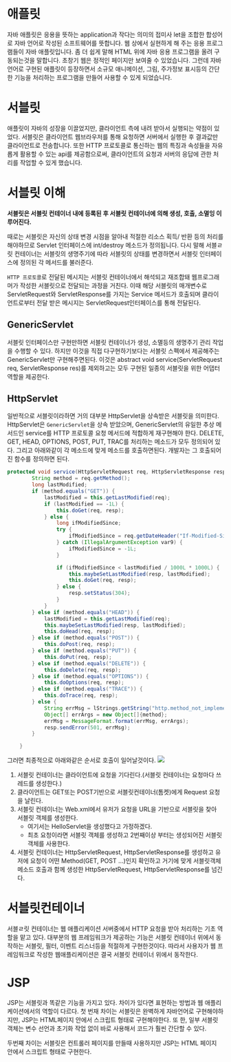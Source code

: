 # 애플릿
자바 애플릿은 응용을 뜻하는 application과 작다는 의미의 접미사 let을 조합한 합성어로 자바 언어로 작성된 소프트웨어를 뜻합니다. 웹 상에서 실현하게 해 주는 응용 프로그램들이 자바 애플릿입니다. 좀 더 쉽게 말해 HTML 위에 자바 응용 프로그램을 올려 구동되는것을 말합니다. 초창기 웹은 정적인 페이지만 보여줄 수 있었습니다. 그런데 자바 언어로 구현된 애플릿이 등장하면서 소규모 애니메이션, 그림, 주가정보 표시등의 간단한 기능을 처리하는 프로그램을 만들어 사용할 수 있게 되었습니다.

# 서블릿
애플릿이 자바의 성장을 이끌었지만, 클라이언트 측에 내려 받아서 실행되는 약점이 있었다. 서블릿은 클라이언트 웹브라우저를 통해 요청하면 서버에서 실행한 후 결과값만 클라이언트로 전송합니다. 
또한 HTTP 프로토콜로 통신하는 웹의 특징과 속성들을 자유롭게 활용할 수 있는 api를 제공함으로써, 클라이언트의 요청과 서버의 응답에 관한 처리를 작업할 수 있게 했습니다.


# 서블릿 이해
**서블릿은 서블릿 컨테이너 내에 등록된 후 서블릿 컨테이너에 의해 생성, 호출, 소멸잉 이루어진다.**

때로는 서블릿은 자신의 상태 변경 시점을 알아내 적절한 리소스 획득/ 반환 등의 처리를 해야하므로 Servlet 인터페이스에 int/destroy 메소드가 정의됩니다. 다시 말해 서블ㄹ릿 컨테이너는 서블릿의 생명주기에 따라 서블릿의 상태를 변경하면서 서블릿 인터페이스에 정의된 각 메서드를 불러준다.

`HTTP 프로토콜`로 전달된 메시지는 서블릿 컨테이너에서 해석되고 재조합돼 웹프로그래머가 작성한 서블릿으로 전달되는 과정을 거친다. 이때 해당 서블릿의 매개변수로 ServletRequest와 ServletResponse를 가지는 Service 메서드가 호출되며 클라이언트로부터 전달 받은 메시지는 ServletRequest인터페이스를 통해 전달된다.

## GenericServlet
서블릿 인터페이스만 구현만하면 서블릿 컨테이너가 생성, 소멸등의 생명주기 관리 작업을 수행할 수 있다. 하지만 이것을 직접 다구현하기보다는 서블릿 스펙에서 제공해주는 GenericServlet만 구현해주면된다. 이것은 abstract void service(ServletRequest req, ServletResponse res)를 제외하고는 모두 구현된 일종의 서블릿을 위한 어댑터 역할을 제공한다.

## HttpServlet
일반적으로 서블릿이라하면 거의 대부분 HttpServlet을 상속받은 서블릿을 의미한다. HttpServlet은 `GenericServlet`을 상속 받았으며, GenericServlet의 유일한 추상 메서드인 service를 HTTP 프로토콜 요청 메서드에 적합하게 재구현해야 한다.
DELETE, GET, HEAD, OPTIONS, POST, PUT, TRAC를 처리하는 메소드가 모두 정의되어 있다. 그리고 아래와같이 각 메소드에 맞게 메소드를 호출하면된다. 개발자는 그 호출되어진 함수를 정의하면 된다.

```java
protected void service(HttpServletRequest req, HttpServletResponse resp) throws ServletException, IOException {
        String method = req.getMethod();
        long lastModified;
        if (method.equals("GET")) {
            lastModified = this.getLastModified(req);
            if (lastModified == -1L) {
                this.doGet(req, resp);
            } else {
                long ifModifiedSince;
                try {
                    ifModifiedSince = req.getDateHeader("If-Modified-Since");
                } catch (IllegalArgumentException var9) {
                    ifModifiedSince = -1L;
                }

                if (ifModifiedSince < lastModified / 1000L * 1000L) {
                    this.maybeSetLastModified(resp, lastModified);
                    this.doGet(req, resp);
                } else {
                    resp.setStatus(304);
                }
            }
        } else if (method.equals("HEAD")) {
            lastModified = this.getLastModified(req);
            this.maybeSetLastModified(resp, lastModified);
            this.doHead(req, resp);
        } else if (method.equals("POST")) {
            this.doPost(req, resp);
        } else if (method.equals("PUT")) {
            this.doPut(req, resp);
        } else if (method.equals("DELETE")) {
            this.doDelete(req, resp);
        } else if (method.equals("OPTIONS")) {
            this.doOptions(req, resp);
        } else if (method.equals("TRACE")) {
            this.doTrace(req, resp);
        } else {
            String errMsg = lStrings.getString("http.method_not_implemented");
            Object[] errArgs = new Object[]{method};
            errMsg = MessageFormat.format(errMsg, errArgs);
            resp.sendError(501, errMsg);
        }

    }
```

그러면 최종적으로 아래와같은 순서로 호출이 일어날것이다.
![](https://i.imgur.com/alHA0zr.jpg)
1. 서블릿 컨테이너는 클라이언트에 요청을 기다린다.(서블릿 컨테이너는 요청마다 쓰레드를 생성한다.)
2. 클라이언트는 GET또는 POST기반으로 서블릿컨테이너(톰켓)에게 Request 요청을 날린다.
3. 서블릿 컨테이너는 Web.xml에서 유저가 요청을 URL을 기반으로 서블릿을 찾아 서블릿 객체를 생성한다.
    * 여기서는 HelloServlet을 생성했다고 가정하겠다.
    * 최초 요청이라면 서블릿 객체를 생성하고 2번째이상 부터는 생성되어진 서블릿 객체를 사용한다.
4. 서블릿 컨테이너는 HttpServletRequest, HttpServletResponse를 생성하고 유저에 요청이 어떤 Method(GET, POST ...)인지 확인하고 거기에 맞게 서블릿객체 메소드 호출과 함께 생성한 HttpServletRequest, HttpServletResponse를 넘긴다.



# 서블릿컨테이너
서블ㄹ릿 컨테이너는 웹 애플리케이션 서버중에서 HTTP 요청을 받아 처리하는 기초 역할을 맡고 있다. 대부분의 웹 프레임워크가 제공하는 기능은 서블릿 컨테이너 위에서 동작하는 서블릿, 필터, 이벤트 리스너등을 적절하게 구현한것이다. 따라서 사용자가 웹 프레임워크로 작성한 웹애플리케이션은 결국 서블릿 컨테이너 위에서 동작한다.

# JSP
JSP는 서블릿과 똑같은 기능을 가지고 있다. 차이가 있다면 표현하는 방법과 웹 애플리케이션에서의 역할이 다르다. 첫 번재 차이는 서블릿은 완벽하게 자바언어로 구현해야하지만, JSP는 HTML페이지 안에서 스크립트 형태로 구현해야한다. 또 한, 일부 서블릿 객체는 변수 선언과 초기화 작업 없이 바로 사용해서 코드가 훨씬 간단할 수 있다.

두번째 차이는 서블릿은 컨트롤러 페이지를 만들때 사용하지만 JSP는 HTML 페이지 안에서 스크립트 형태로 구현한다. 
